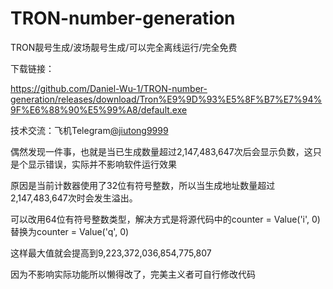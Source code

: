# TRON-number-generation
TRON靓号生成/波场靓号生成/可以完全离线运行/完全免费

下载链接：

https://github.com/Daniel-Wu-1/TRON-number-generation/releases/download/Tron%E9%9D%93%E5%8F%B7%E7%94%9F%E6%88%90%E5%99%A8/default.exe

技术交流：飞机Telegram[@jiutong9999](https://t.me/jiutong9999)

偶然发现一件事，也就是当已生成数量超过2,147,483,647次后会显示负数，这只是个显示错误，实际并不影响软件运行效果

原因是当前计数器使用了32位有符号整数，所以当生成地址数量超过2,147,483,647次时会发生溢出。

可以改用64位有符号整数类型，解决方式是将源代码中的counter = Value('i', 0)替换为counter = Value('q', 0)

这样最大值就会提高到9,223,372,036,854,775,807

因为不影响实际功能所以懒得改了，完美主义者可自行修改代码

